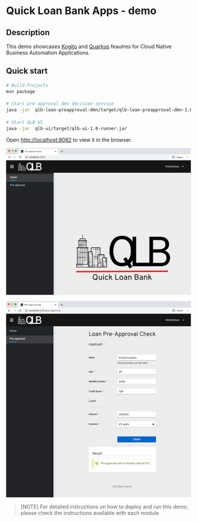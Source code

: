 # Quick Loan Bank Apps - demo

## Description

This demo showcases [Kogito](https://kogito.kie.org/) and [Quarkus](https://quarkus.io/) feautres for Cloud Native Business Automation Applications.

## Quick start

```bash
# Build Projects
mvn package

# Start pre-approval dmn decision service
java -jar  qlb-loan-preapproval-dmn/target/qlb-loan-preapproval-dmn-1.0-runner.jar

# Start QLB UI
java -jar  qlb-ui/target/qlb-ui-1.0-runner.jar
```

Open [http://localhost:8082](http://localhost:8082) to view it in the browser.

![QLB home](qlb-ui/docs/qlb-ui-home.png)

![QLB pre-approval](qlb-ui/docs/qlb-ui-preapproval.png)

> [NOTE]
> For detailed instructions on how to deploy and run this demo, please check the instructions available with each module
